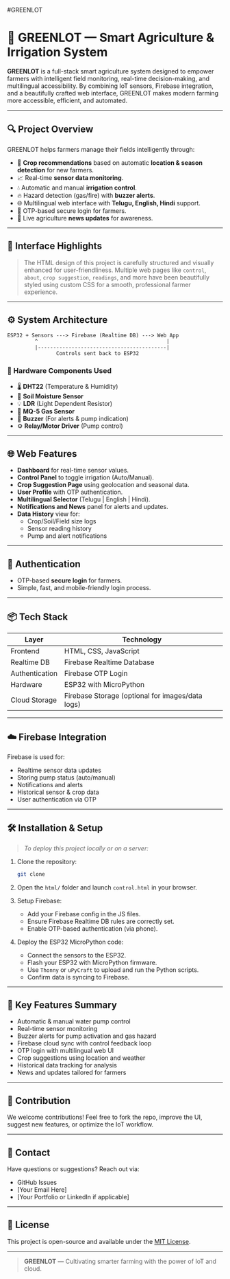 #GREENLOT
# 🌿 GREENLOT — Smart Agriculture & Irrigation System

**GREENLOT** is a full-stack smart agriculture system designed to empower farmers with intelligent field monitoring, real-time decision-making, and multilingual accessibility. By combining IoT sensors, Firebase integration, and a beautifully crafted web interface, GREENLOT makes modern farming more accessible, efficient, and automated.

---

## 🔍 Project Overview

GREENLOT helps farmers manage their fields intelligently through:
- 🌾 **Crop recommendations** based on automatic **location & season detection** for new farmers.
- 📈 Real-time **sensor data monitoring**.
- 💧 Automatic and manual **irrigation control**.
- 🔥 Hazard detection (gas/fire) with **buzzer alerts**.
- 🌐 Multilingual web interface with **Telugu, English, Hindi** support.
- 📲 OTP-based secure login for farmers.
- 📰 Live agriculture **news updates** for awareness.

---

## 📸 Interface Highlights

> The HTML design of this project is carefully structured and visually enhanced for user-friendliness. Multiple web pages like `control`, `about`, `crop suggestion`, `readings`, and more have been beautifully styled using custom CSS for a smooth, professional farmer experience.

---

## ⚙️ System Architecture

```plaintext
ESP32 + Sensors ---> Firebase (Realtime DB) ---> Web App
         ^                                          |
         |------------------------------------------|
                Controls sent back to ESP32
```

### 🔧 Hardware Components Used
- 🌡️ **DHT22** (Temperature & Humidity)
- 🌱 **Soil Moisture Sensor**
- 💡 **LDR** (Light Dependent Resistor)
- 🧪 **MQ-5 Gas Sensor**
- 🔔 **Buzzer** (For alerts & pump indication)
- ⚙️ **Relay/Motor Driver** (Pump control)

---

## 🌐 Web Features

- **Dashboard** for real-time sensor values.
- **Control Panel** to toggle irrigation (Auto/Manual).
- **Crop Suggestion Page** using geolocation and seasonal data.
- **User Profile** with OTP authentication.
- **Multilingual Selector** (Telugu | English | Hindi).
- **Notifications and News** panel for alerts and updates.
- **Data History** view for:
  - Crop/Soil/Field size logs
  - Sensor reading history
  - Pump and alert notifications

---

## 🔐 Authentication

- OTP-based **secure login** for farmers.
- Simple, fast, and mobile-friendly login process.

---

## 📦 Tech Stack

| Layer         | Technology       |
|---------------|------------------|
| Frontend      | HTML, CSS, JavaScript |
| Realtime DB   | Firebase Realtime Database |
| Authentication| Firebase OTP Login |
| Hardware      | ESP32 with MicroPython |
| Cloud Storage | Firebase Storage (optional for images/data logs) |

---

## ☁️ Firebase Integration

Firebase is used for:
- Realtime sensor data updates
- Storing pump status (auto/manual)
- Notifications and alerts
- Historical sensor & crop data
- User authentication via OTP

---

## 🛠️ Installation & Setup

> _To deploy this project locally or on a server:_

1. Clone the repository:
   ```bash
   git clone 
   ```

2. Open the `html/` folder and launch `control.html` in your browser.

3. Setup Firebase:
   - Add your Firebase config in the JS files.
   - Ensure Firebase Realtime DB rules are correctly set.
   - Enable OTP-based authentication (via phone).

4. Deploy the ESP32 MicroPython code:
   - Connect the sensors to the ESP32.
   - Flash your ESP32 with MicroPython firmware.
   - Use `Thonny` or `uPyCraft` to upload and run the Python scripts.
   - Confirm data is syncing to Firebase.

---

## 🚀 Key Features Summary

-  Automatic & manual water pump control
-  Real-time sensor monitoring
-  Buzzer alerts for pump activation and gas hazard
-  Firebase cloud sync with control feedback loop
- OTP login with multilingual web UI
- Crop suggestions using location and weather
-  Historical data tracking for analysis
-  News and updates tailored for farmers

---

## 🤝 Contribution

We welcome contributions! Feel free to fork the repo, improve the UI, suggest new features, or optimize the IoT workflow.

---

## 📩 Contact

Have questions or suggestions? Reach out via:

- GitHub Issues
- [Your Email Here]
- [Your Portfolio or LinkedIn if applicable]

---

## 📜 License

This project is open-source and available under the [MIT License](LICENSE).

---

> **GREENLOT** — Cultivating smarter farming with the power of IoT and cloud.
